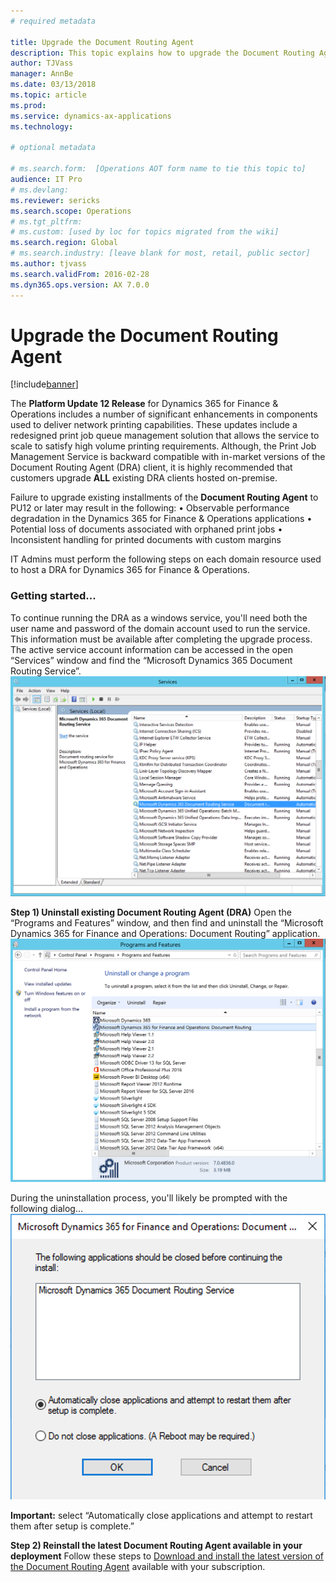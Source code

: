 ```yaml
---
# required metadata

title: Upgrade the Document Routing Agent
description: This topic explains how to upgrade the Document Routing Agent.
author: TJVass
manager: AnnBe
ms.date: 03/13/2018
ms.topic: article
ms.prod: 
ms.service: dynamics-ax-applications
ms.technology: 

# optional metadata

# ms.search.form:  [Operations AOT form name to tie this topic to]
audience: IT Pro
# ms.devlang: 
ms.reviewer: sericks
ms.search.scope: Operations
# ms.tgt_pltfrm: 
# ms.custom: [used by loc for topics migrated from the wiki]
ms.search.region: Global
# ms.search.industry: [leave blank for most, retail, public sector]
ms.author: tjvass
ms.search.validFrom: 2016-02-28
ms.dyn365.ops.version: AX 7.0.0
---
```


# Upgrade the Document Routing Agent

[!include[banner](../includes/banner.md)]

The **Platform Update 12 Release** for Dynamics 365 for Finance & Operations includes a number of significant enhancements in components used to deliver network printing capabilities. These updates include a redesigned print job queue management solution that allows the  service to scale to satisfy high volume printing requirements. Although, the Print Job Management Service is backward compatible with in-market versions of the Document Routing Agent (DRA) client, it is highly recommended that customers upgrade **ALL** existing DRA clients hosted on-premise.

Failure to upgrade existing installments of the **Document Routing Agent** to PU12 or later may result in the following:
	• Observable performance degradation in the Dynamics 365 for Finance & Operations applications
	• Potential loss of documents associated with orphaned print jobs
	• Inconsistent handling for printed documents with custom margins

IT Admins must perform the following steps on each domain resource used to host a DRA for Dynamics 365 for Finance & Operations.

### Getting started…
To continue running the DRA as a windows service, you'll need both the user name and password of the domain account used to run the service.  This information must be available after completing the upgrade process.  The active service account information can be accessed in the open “Services” window and find the “Microsoft Dynamics 365 Document Routing Service”.
![Services dialog](media/Services_dialog.png)

**Step 1) Uninstall existing Document Routing Agent (DRA)**
Open the “Programs and Features” window, and then find and uninstall the “Microsoft Dynamics 365 for Finance and Operations: Document Routing” application.
![Uninstall or change a program dialog](media/Programs_and_Features_dialog.png)

During the uninstallation process, you'll likely be prompted with the following dialog…
![Document Routing Agent Uninstall dialog](media/Uninstall_DRA_services.png)

**Important:** select “Automatically close applications and attempt to restart them after setup is complete.”

**Step 2) Reinstall the latest Document Routing Agent available in your deployment**
Follow these steps to [Download and install the latest version of the Document Routing Agent](https://docs.microsoft.com/en-us/dynamics365/unified-operations/dev-itpro/analytics/install-document-routing-agent) available with your subscription.

